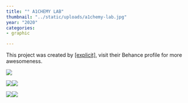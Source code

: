 ```yaml
---
title: "° A1CHEMY LAB"
thumbnail: "../static/uploads/a1chemy-lab.jpg"
year: "2020"
categories:
- graphic

---
```

This project was created by [\[explicit\]](https://www.behance.net/explic_it), visit their Behance profile for more awesomeness.

![](/uploads/a1chemy-35.png)

![](/uploads/237a2397308067-5ec263e3ca3c2.jpg)![](/uploads/a1chemy-lab.jpg)

![](/uploads/a1chemy-lab.jpg)![](/uploads/ce8be697308067-5ec263e3cbba5.jpg)